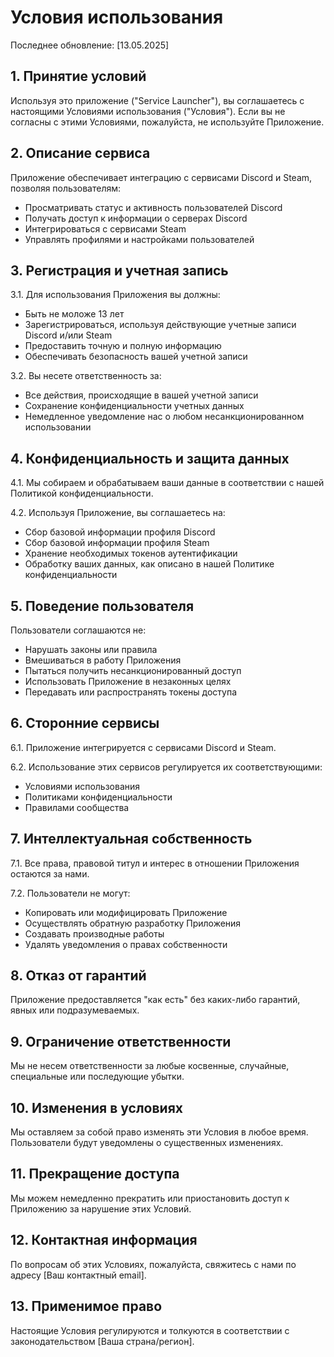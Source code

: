 # Условия использования

Последнее обновление: [13.05.2025]

## 1. Принятие условий

Используя это приложение ("Service Launcher"), вы соглашаетесь с настоящими Условиями использования ("Условия"). Если вы не согласны с этими Условиями, пожалуйста, не используйте Приложение.

## 2. Описание сервиса

Приложение обеспечивает интеграцию с сервисами Discord и Steam, позволяя пользователям:
- Просматривать статус и активность пользователей Discord
- Получать доступ к информации о серверах Discord
- Интегрироваться с сервисами Steam
- Управлять профилями и настройками пользователей

## 3. Регистрация и учетная запись

3.1. Для использования Приложения вы должны:
- Быть не моложе 13 лет
- Зарегистрироваться, используя действующие учетные записи Discord и/или Steam
- Предоставить точную и полную информацию
- Обеспечивать безопасность вашей учетной записи

3.2. Вы несете ответственность за:
- Все действия, происходящие в вашей учетной записи
- Сохранение конфиденциальности учетных данных
- Немедленное уведомление нас о любом несанкционированном использовании

## 4. Конфиденциальность и защита данных

4.1. Мы собираем и обрабатываем ваши данные в соответствии с нашей Политикой конфиденциальности.

4.2. Используя Приложение, вы соглашаетесь на:
- Сбор базовой информации профиля Discord
- Сбор базовой информации профиля Steam
- Хранение необходимых токенов аутентификации
- Обработку ваших данных, как описано в нашей Политике конфиденциальности

## 5. Поведение пользователя

Пользователи соглашаются не:
- Нарушать законы или правила
- Вмешиваться в работу Приложения
- Пытаться получить несанкционированный доступ
- Использовать Приложение в незаконных целях
- Передавать или распространять токены доступа

## 6. Сторонние сервисы

6.1. Приложение интегрируется с сервисами Discord и Steam.

6.2. Использование этих сервисов регулируется их соответствующими:
- Условиями использования
- Политиками конфиденциальности
- Правилами сообщества

## 7. Интеллектуальная собственность

7.1. Все права, правовой титул и интерес в отношении Приложения остаются за нами.

7.2. Пользователи не могут:
- Копировать или модифицировать Приложение
- Осуществлять обратную разработку Приложения
- Создавать производные работы
- Удалять уведомления о правах собственности

## 8. Отказ от гарантий

Приложение предоставляется "как есть" без каких-либо гарантий, явных или подразумеваемых.

## 9. Ограничение ответственности

Мы не несем ответственности за любые косвенные, случайные, специальные или последующие убытки.

## 10. Изменения в условиях

Мы оставляем за собой право изменять эти Условия в любое время. Пользователи будут уведомлены о существенных изменениях.

## 11. Прекращение доступа

Мы можем немедленно прекратить или приостановить доступ к Приложению за нарушение этих Условий.

## 12. Контактная информация

По вопросам об этих Условиях, пожалуйста, свяжитесь с нами по адресу [Ваш контактный email].

## 13. Применимое право

Настоящие Условия регулируются и толкуются в соответствии с законодательством [Ваша страна/регион]. 